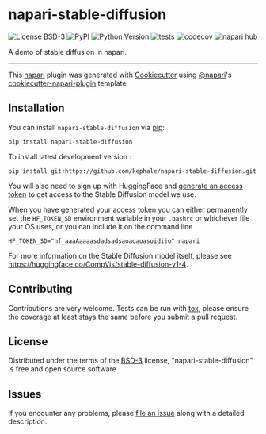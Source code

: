 # napari-stable-diffusion

[![License BSD-3](https://img.shields.io/pypi/l/napari-stable-diffusion.svg?color=green)](https://github.com/kephale/napari-stable-diffusion/raw/main/LICENSE)
[![PyPI](https://img.shields.io/pypi/v/napari-stable-diffusion.svg?color=green)](https://pypi.org/project/napari-stable-diffusion)
[![Python Version](https://img.shields.io/pypi/pyversions/napari-stable-diffusion.svg?color=green)](https://python.org)
[![tests](https://github.com/kephale/napari-stable-diffusion/workflows/tests/badge.svg)](https://github.com/kephale/napari-stable-diffusion/actions)
[![codecov](https://codecov.io/gh/kephale/napari-stable-diffusion/branch/main/graph/badge.svg)](https://codecov.io/gh/kephale/napari-stable-diffusion)
[![napari hub](https://img.shields.io/endpoint?url=https://api.napari-hub.org/shields/napari-stable-diffusion)](https://napari-hub.org/plugins/napari-stable-diffusion)

A demo of stable diffusion in napari.

----------------------------------

This [napari] plugin was generated with [Cookiecutter] using [@napari]'s [cookiecutter-napari-plugin] template.

<!--
Don't miss the full getting started guide to set up your new package:
https://github.com/napari/cookiecutter-napari-plugin#getting-started

and review the napari docs for plugin developers:
https://napari.org/stable/plugins/index.html
-->

## Installation

You can install `napari-stable-diffusion` via [pip]:

    pip install napari-stable-diffusion

To install latest development version :

    pip install git+https://github.com/kephale/napari-stable-diffusion.git

You will also need to sign up with HuggingFace and [generate an access
token](https://huggingface.co/docs/hub/security-tokens) to get access to the
Stable Diffusion model we use.

When you have generated your access token you can either permanently
set the `HF_TOKEN_SD` environment variable in your `.bashrc` or whichever file
your OS uses, or you can include it on the command line

```
HF_TOKEN_SD="hf_aaaAaaaasdadsadsaoaoaoasoidijo" napari
```

For more information on the Stable Diffusion model itself, please see https://huggingface.co/CompVis/stable-diffusion-v1-4.

## Contributing

Contributions are very welcome. Tests can be run with [tox], please ensure
the coverage at least stays the same before you submit a pull request.

## License

Distributed under the terms of the [BSD-3] license,
"napari-stable-diffusion" is free and open source software

## Issues

If you encounter any problems, please [file an issue] along with a detailed description.

[napari]: https://github.com/napari/napari
[Cookiecutter]: https://github.com/audreyr/cookiecutter
[@napari]: https://github.com/napari
[MIT]: http://opensource.org/licenses/MIT
[BSD-3]: http://opensource.org/licenses/BSD-3-Clause
[GNU GPL v3.0]: http://www.gnu.org/licenses/gpl-3.0.txt
[GNU LGPL v3.0]: http://www.gnu.org/licenses/lgpl-3.0.txt
[Apache Software License 2.0]: http://www.apache.org/licenses/LICENSE-2.0
[Mozilla Public License 2.0]: https://www.mozilla.org/media/MPL/2.0/index.txt
[cookiecutter-napari-plugin]: https://github.com/napari/cookiecutter-napari-plugin

[file an issue]: https://github.com/kephale/napari-stable-diffusion/issues

[napari]: https://github.com/napari/napari
[tox]: https://tox.readthedocs.io/en/latest/
[pip]: https://pypi.org/project/pip/
[PyPI]: https://pypi.org/
